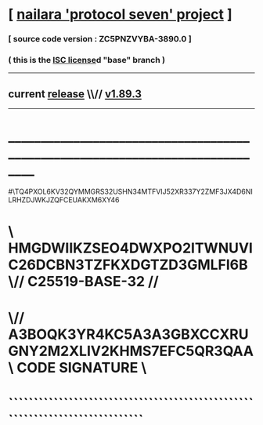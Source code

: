 
# [ [nailara 'protocol seven' project](http://nailara.network/) ]

### [ source code version : ZC5PNZVYBA-3890.0 ]

### ( this is the [ISC license](license)d "base" branch )
---
## current [release](https://github.com/nailara-technologies/protocol-7/releases) \\\\// [v1.89.3](https://github.com/nailara-technologies/protocol-7/releases/tag/v1.89.3)
---
# ______________________________________________________________________________
#\\TQ4PXOL6KV32QYMMGRS32USHN34MTFVIJ52XR337Y2ZMF3JX4D6NILRHZDJWKJZQFCEUAKXM6XY46
# \\ HMGDWIIKZSEO4DWXPO2ITWNUVIC26DCBN3TZFKXDGTZD3GMLFI6B \\// C25519-BASE-32 //
#  \\// A3BOQK3YR4KC5A3A3GBXCCXRUGNY2M2XLIV2KHMS7EFC5QR3QAA \\ CODE SIGNATURE \\
#   ````````````````````````````````````````````````````````````````````````````
